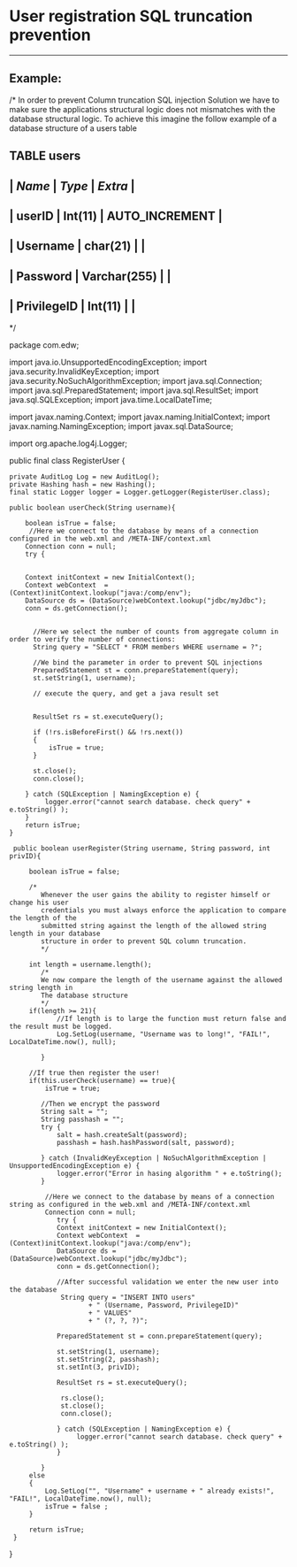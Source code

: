 # User registration SQL truncation prevention
-------

## Example:


/*
In order to prevent Column truncation SQL injection Solution we have to make sure the
applications structural logic does not mismatches with the database structural logic.
To achieve this imagine the follow example of a database structure of a users table

TABLE users
------------------------------------------------------------
|        *Name*        |    *Type*        |    *Extra*     |
------------------------------------------------------------
|        userID        |    Int(11)       | AUTO_INCREMENT |
------------------------------------------------------------
|       Username       |    char(21)      |                |
------------------------------------------------------------
|       Password       |  Varchar(255)    |                |
------------------------------------------------------------
|      PrivilegeID     |    Int(11)       |                |
------------------------------------------------------------
*/


package com.edw;

import java.io.UnsupportedEncodingException;
import java.security.InvalidKeyException;
import java.security.NoSuchAlgorithmException;
import java.sql.Connection;
import java.sql.PreparedStatement;
import java.sql.ResultSet;
import java.sql.SQLException;
import java.time.LocalDateTime;

import javax.naming.Context;
import javax.naming.InitialContext;
import javax.naming.NamingException;
import javax.sql.DataSource;

import org.apache.log4j.Logger;

public final class RegisterUser {
	
    private AuditLog Log = new AuditLog();
    private Hashing hash = new Hashing();
	final static Logger logger = Logger.getLogger(RegisterUser.class);
	
	public boolean userCheck(String username){
		
		boolean isTrue = false; 
		 //Here we connect to the database by means of a connection configured in the web.xml and /META-INF/context.xml 
		Connection conn = null;
	    try {
		
		
		Context initContext = new InitialContext();
		Context webContext  = (Context)initContext.lookup("java:/comp/env");
		DataSource ds = (DataSource)webContext.lookup("jdbc/myJdbc");
		conn = ds.getConnection();	
		

		  //Here we select the number of counts from aggregate column in order to verify the number of connections:
	      String query = "SELECT * FROM members WHERE username = ?";
	   
	      //We bind the parameter in order to prevent SQL injections
	      PreparedStatement st = conn.prepareStatement(query);
	      st.setString(1, username);
	      
	      // execute the query, and get a java result set


	      ResultSet rs = st.executeQuery();
	      
	      if (!rs.isBeforeFirst() && !rs.next())
	      {
	    	  isTrue = true;
	      }
	      
	      st.close();
	      conn.close();
	    
		} catch (SQLException | NamingException e) {
			 logger.error("cannot search database. check query" + e.toString() );
		}
		return isTrue;
	}
	
	 public boolean userRegister(String username, String password, int privID){

		 boolean isTrue = false;
		 
		 /*
	        Whenever the user gains the ability to register himself or change his user
	        credentials you must always enforce the application to compare the length of the
	        submitted string against the length of the allowed string length in your database
	        structure in order to prevent SQL column truncation.
	        */
		 
		 int length = username.length(); 
		    /*
	        We now compare the length of the username against the allowed string length in
	        The database structure
	        */
		 if(length >= 21){
	            //If length is to large the function must return false and the result must be logged.
			    Log.SetLog(username, "Username was to long!", "FAIL!", LocalDateTime.now(), null);
 
	        }
		 
		 //If true then register the user!       
	     if(this.userCheck(username) == true){
	    	 isTrue = true;
	    	 
	    	//Then we encrypt the password
	    	String salt = "";
	    	String passhash = "";
			try {
				salt = hash.createSalt(password);	    	 
	            passhash = hash.hashPassword(salt, password);
	        
			} catch (InvalidKeyException | NoSuchAlgorithmException | UnsupportedEncodingException e) {
				logger.error("Error in hasing algorithm " + e.toString();
			}   
	        
			 //Here we connect to the database by means of a connection string as configured in the web.xml and /META-INF/context.xml 
	    	 Connection conn = null;
			    try {	
				Context initContext = new InitialContext();
				Context webContext  = (Context)initContext.lookup("java:/comp/env");
				DataSource ds = (DataSource)webContext.lookup("jdbc/myJdbc");
				conn = ds.getConnection();	
				
				//After successful validation we enter the new user into the database
			     String query = "INSERT INTO users"
			     		+ " (Username, Password, PrivilegeID)"
			     		+ " VALUES"
			     		+ " (?, ?, ?)";
				     
				PreparedStatement st = conn.prepareStatement(query);
				
				st.setString(1, username);
				st.setString(2, passhash);
				st.setInt(3, privID);

			    ResultSet rs = st.executeQuery();
						
			     rs.close();
				 st.close();
			     conn.close();
			    
				} catch (SQLException | NamingException e) {
					 logger.error("cannot search database. check query" + e.toString() );
				}

	        }
	     else
	     {
	    	 Log.SetLog("", "Username" + username + " already exists!", "FAIL!", LocalDateTime.now(), null);
	    	 isTrue = false ;
	     }

		 return isTrue;
	 }
	
}

